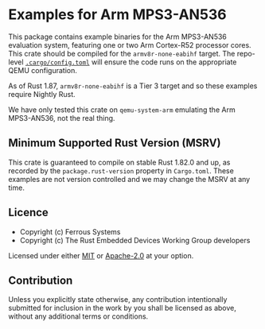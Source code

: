 # Examples for Arm MPS3-AN536

This package contains example binaries for the Arm MPS3-AN536 evaluation
system, featuring one or two Arm Cortex-R52 processor cores. This crate
should be compiled for the `armv8r-none-eabihf` target. The repo-level
[`.cargo/config.toml`] will ensure the code runs on the appropriate QEMU
configuration.

As of Rust 1.87, `armv8r-none-eabihf` is a Tier 3 target and so these examples
require Nightly Rust.

We have only tested this crate on `qemu-system-arm` emulating the Arm
MPS3-AN536, not the real thing.

[`.cargo/config.toml`]: ../../.cargo/config.toml

## Minimum Supported Rust Version (MSRV)

This crate is guaranteed to compile on stable Rust 1.82.0 and up, as recorded
by the `package.rust-version` property in `Cargo.toml`. These examples are
not version controlled and we may change the MSRV at any time.

## Licence

* Copyright (c) Ferrous Systems
* Copyright (c) The Rust Embedded Devices Working Group developers

Licensed under either [MIT](./LICENSE-MIT) or [Apache-2.0](./LICENSE-APACHE) at
your option.

## Contribution

Unless you explicitly state otherwise, any contribution intentionally submitted
for inclusion in the work by you shall be licensed as above, without any
additional terms or conditions.
